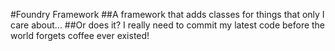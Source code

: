 #Foundry Framework
##A framework that adds classes for things that only I care about...
##Or does it?
I really need to commit my latest code before the world forgets coffee ever existed!